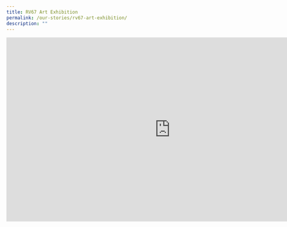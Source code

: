 ```yaml
---
title: RV67 Art Exhibition
permalink: /our-stories/rv67-art-exhibition/
description: ""
---
```

<iframe allowfullscreen="" allow="accelerometer; autoplay; clipboard-write; encrypted-media; gyroscope; picture-in-picture; web-share" frameborder="0" title="RV67 Art Exhibition" src="https://www.youtube.com/embed/0br9mH3lrv4" height="480" width="853"></iframe>